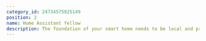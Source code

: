 ```yaml
---
category_id: 24734575925149
position: 2
name: Home Assistant Yellow
description: The foundation of your smart home needs to be local and private. Home Assistant Yellow is that foundation.
---
```

